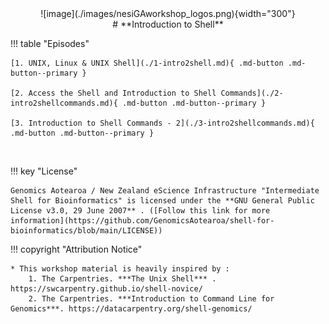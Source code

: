 <center>
![image](./images/nesiGAworkshop_logos.png){width="300"}
</center>
<center>
# **Introduction to Shell**
</center>





!!! table "Episodes"

    [1. UNIX, Linux & UNIX Shell](./1-intro2shell.md){ .md-button .md-button--primary } 

    [2. Access the Shell and Introduction to Shell Commands](./2-intro2shellcommands.md){ .md-button .md-button--primary }

    [3. Introduction to Shell Commands - 2](./3-intro2shellcommands.md){ .md-button .md-button--primary } 

<br>

!!! key "License" 

    Genomics Aotearoa / New Zealand eScience Infrastructure "Intermediate Shell for Bioinformatics" is licensed under the **GNU General Public License v3.0, 29 June 2007** . ([Follow this link for more information](https://github.com/GenomicsAotearoa/shell-for-bioinformatics/blob/main/LICENSE))
    

!!! copyright "Attribution Notice"

    * This workshop material is heavily inspired by : 
        1. The Carpentries. ***The Unix Shell*** . https://swcarpentry.github.io/shell-novice/
        2. The Carpentries. ***Introduction to Command Line for Genomics***. https://datacarpentry.org/shell-genomics/
